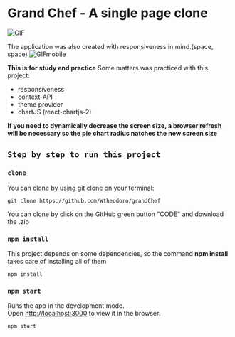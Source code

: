 # Grand Chef - A single page clone

![GIF](https://github.com/Wtheodoro/grandChef/blob/main/public/gif/desktop.gif)

The application was also created with responsiveness in mind.(space, space)
![GIFmobile](https://github.com/Wtheodoro/grandChef/blob/main/public/gif/mobile.gif)

**This is for study end practice** Some matters was practiced with this project:
- responsiveness
- context-API
- theme provider
- chartJS (react-chartjs-2)

**If you need to dynamically decrease the screen size, a browser refresh will be necessary so the pie chart radius natches the new screen size**

## `Step by step to run this project`

### `clone`
You can clone by using git clone on your terminal:

    git clone https://github.com/Wtheodoro/grandChef

You can clone by click on the GitHub green button "CODE" and download the .zip

### `npm install`
This project depends on some dependencies, so the command **npm install** takes care of installing all of them

    npm install


### `npm start`
Runs the app in the development mode.\
Open [http://localhost:3000](http://localhost:3000) to view it in the browser.

    npm start
